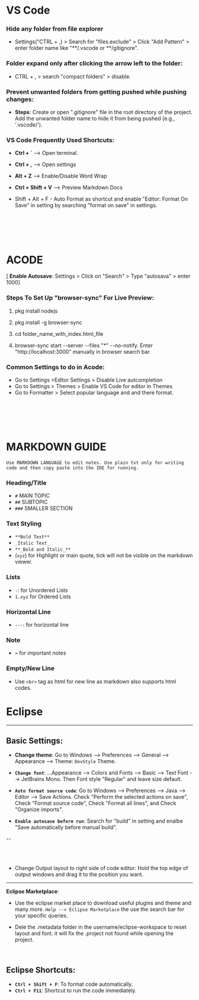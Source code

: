 # VS Code

### Hide any folder from file explorer

- Settings("CTRL + ,) > Search for "files.exclude" > Click "Add Pattern" > enter folder name like "**/.vscode or **/gitignore".

### Folder expand only after clicking the arrow left to the folder:

- CTRL + , > search "compact folders" > disable.

### Prevent unwanted folders from getting pushed while pushing changes:

- **Steps**: Create or open ".gitignore" file in the root directory of the project.
Add the unwanted folder name to hide it from being pushed (e.g., '.vscode/').

### VS Code Frequently Used Shortcuts:

- **Ctrl + `** --> Open terminal.
- **Ctrl + ,** -->  Open settings
- **Alt + Z** --> Enable/Disable Word Wrap
- **Ctrl + Shift + V** --> Preview Markdown Docs

- Shift + Alt + F - Auto Format as shortcut and enable "Editor: Format On Save" in setting by searching "format on save" in settings.



<br>
<br>
<br>
<br>


# ACODE

[ **Enable Autosave**: Settings > Click on "Search" > Type "autosava" > enter 1000]

### Steps To Set Up "browser-sync" For Live Preview:

1. pkg install nodejs
2. pkg install -g browser-sync

3. cd folder_name_with_index.html_file
4. browser-sync start --server --files "*" --no-notify. Enter "http://localhost:3000" manually in browser search bar.

### Common Settings to do in Acode:

-   Go to Settings >Editor Settings > Disable Live autcompletion
-   Go to Settings > Themes > Enable VS Code for editor in Themes
-   Go to Formatter > Select popular language and and there format.

<br>
<br>
<br>
<br>

# MARKDOWN GUIDE

`Use MARKDOWN LANGUAGE to edit notes. Use plain txt only for writing code and then copy paste into the IDE for running.`

### Heading/Title

-   `#` MAIN TOPIC
-   `##` SUBTOPIC
-   `###` SMALLER SECTION

### Text Styling

-   `**Bold Text**`
-   `_Italic Text_`
-   `**_Bold and Italic_**`
-   (`xyz`) for Highlight or main quote, tick will not be visible on the markdown viewer.

### Lists

-   `-`: for Unordered Lists
-   `1.xyz` for Ordered Lists


### Horizontal Line
- `---`: for horizontal line

### Note
- `>` for important notes

### Empty/New Line
- Use `<br>` tag as html for new line as markdown also supports html codes.


# Eclipse
 ---

 ## Basic Settings:

 - **Change theme**: Go to Windows --> Preferences --> General --> Appearance --> Theme: `DevStyle` Theme.
 - **`Change font`**: ...Appearance --> Colors and Fonts --> Basic --> Text Font --> JetBrains Mono. Then Font style "Regular" and leave size default.

 - **`Auto format source code`**: Go to Windows --> Preferences --> Java --> Editor --> Save Actions. Check "Perform the selected actions on save", Check "Format source code", Check "Format all lines", and Check "Organize imports".
 - **`Enable autosave before run`**: Search for "build" in setting and enalbe "Save automatically before manual build".

--

<br>
<br>

- Change Output layout to right side of code editor: Hold the top edge of output windows and drag it to the position you want.

---

 **Eclipse Marketplace**:

- Use the eclipse market place to download useful plugins and theme and many more. `Help --> Eclipse Marketplace` the use the search bar for your specific queries.

- Dele the .metadata folder in the username/eclipse-workspace to reset layout and font. it will fix the .project not found while opening the project.

<br>

## Eclipse Shortcuts:

- **`Ctrl + Shift + F`**: To format code automatically.
- **`Ctrl + F11`**: Shortcut to run the code immediately.